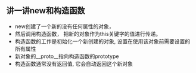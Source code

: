 ## 讲一讲new和构造函数
- new创建了一个新的没有任何属性的对象， 
- 然后调用构造函数， 把新的对象作为this关键字的值进行传递。
- 构造函数的工作是初始化一个新创建的对象, 设置在使用该对象前需要设置的所有属性
- 新对象的__proto__指向构造函数的prototype
- 构造函数通常没有返回值, 它会自动返回这个新对象